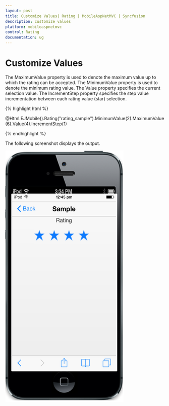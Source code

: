 ```yaml
---
layout: post
title: Customize Values| Rating | MobileAspNetMVC | Syncfusion
description: customize values                           
platform: mobileaspnetmvc
control: Rating
documentation: ug
---
```


# Customize Values                           

The MaximumValue property is used to denote the maximum value up to which the rating can be accepted. The MinimumValue property is used to denote the minimum rating value. The Value property specifies the current selection value. The IncrementStep property specifies the step value incrementation between each rating value (star) selection.

{% highlight html %}

@Html.EJMobile().Rating("rating_sample").MinimumValue(2).MaximumValue(6).Value(4).IncrementStep(1)

{% endhighlight %}

The following screenshot displays the output.

![](Customize-Values_images/Customize-Values_img1.png)



